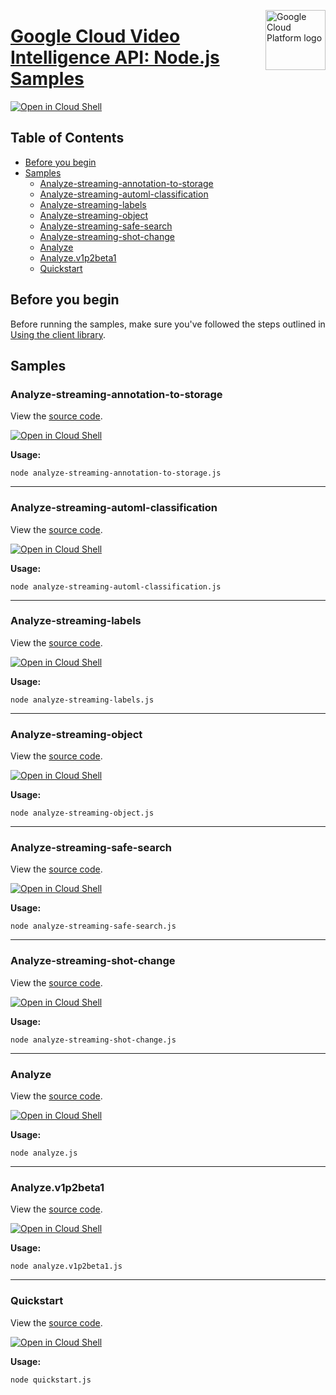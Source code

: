[//]: # "This README.md file is auto-generated, all changes to this file will be lost."
[//]: # "To regenerate it, use `python -m synthtool`."
<img src="https://avatars2.githubusercontent.com/u/2810941?v=3&s=96" alt="Google Cloud Platform logo" title="Google Cloud Platform" align="right" height="96" width="96"/>

# [Google Cloud Video Intelligence API: Node.js Samples](https://github.com/googleapis/nodejs-video-intelligence)

[![Open in Cloud Shell][shell_img]][shell_link]



## Table of Contents

* [Before you begin](#before-you-begin)
* [Samples](#samples)
  * [Analyze-streaming-annotation-to-storage](#analyze-streaming-annotation-to-storage)
  * [Analyze-streaming-automl-classification](#analyze-streaming-automl-classification)
  * [Analyze-streaming-labels](#analyze-streaming-labels)
  * [Analyze-streaming-object](#analyze-streaming-object)
  * [Analyze-streaming-safe-search](#analyze-streaming-safe-search)
  * [Analyze-streaming-shot-change](#analyze-streaming-shot-change)
  * [Analyze](#analyze)
  * [Analyze.v1p2beta1](#analyze.v1p2beta1)
  * [Quickstart](#quickstart)

## Before you begin

Before running the samples, make sure you've followed the steps outlined in
[Using the client library](https://github.com/googleapis/nodejs-video-intelligence#using-the-client-library).

## Samples



### Analyze-streaming-annotation-to-storage

View the [source code](https://github.com/googleapis/nodejs-video-intelligence/blob/master/samples/analyze-streaming-annotation-to-storage.js).

[![Open in Cloud Shell][shell_img]](https://console.cloud.google.com/cloudshell/open?git_repo=https://github.com/googleapis/nodejs-video-intelligence&page=editor&open_in_editor=samples/analyze-streaming-annotation-to-storage.js,samples/README.md)

__Usage:__


`node analyze-streaming-annotation-to-storage.js`


-----




### Analyze-streaming-automl-classification

View the [source code](https://github.com/googleapis/nodejs-video-intelligence/blob/master/samples/analyze-streaming-automl-classification.js).

[![Open in Cloud Shell][shell_img]](https://console.cloud.google.com/cloudshell/open?git_repo=https://github.com/googleapis/nodejs-video-intelligence&page=editor&open_in_editor=samples/analyze-streaming-automl-classification.js,samples/README.md)

__Usage:__


`node analyze-streaming-automl-classification.js`


-----




### Analyze-streaming-labels

View the [source code](https://github.com/googleapis/nodejs-video-intelligence/blob/master/samples/analyze-streaming-labels.js).

[![Open in Cloud Shell][shell_img]](https://console.cloud.google.com/cloudshell/open?git_repo=https://github.com/googleapis/nodejs-video-intelligence&page=editor&open_in_editor=samples/analyze-streaming-labels.js,samples/README.md)

__Usage:__


`node analyze-streaming-labels.js`


-----




### Analyze-streaming-object

View the [source code](https://github.com/googleapis/nodejs-video-intelligence/blob/master/samples/analyze-streaming-object.js).

[![Open in Cloud Shell][shell_img]](https://console.cloud.google.com/cloudshell/open?git_repo=https://github.com/googleapis/nodejs-video-intelligence&page=editor&open_in_editor=samples/analyze-streaming-object.js,samples/README.md)

__Usage:__


`node analyze-streaming-object.js`


-----




### Analyze-streaming-safe-search

View the [source code](https://github.com/googleapis/nodejs-video-intelligence/blob/master/samples/analyze-streaming-safe-search.js).

[![Open in Cloud Shell][shell_img]](https://console.cloud.google.com/cloudshell/open?git_repo=https://github.com/googleapis/nodejs-video-intelligence&page=editor&open_in_editor=samples/analyze-streaming-safe-search.js,samples/README.md)

__Usage:__


`node analyze-streaming-safe-search.js`


-----




### Analyze-streaming-shot-change

View the [source code](https://github.com/googleapis/nodejs-video-intelligence/blob/master/samples/analyze-streaming-shot-change.js).

[![Open in Cloud Shell][shell_img]](https://console.cloud.google.com/cloudshell/open?git_repo=https://github.com/googleapis/nodejs-video-intelligence&page=editor&open_in_editor=samples/analyze-streaming-shot-change.js,samples/README.md)

__Usage:__


`node analyze-streaming-shot-change.js`


-----




### Analyze

View the [source code](https://github.com/googleapis/nodejs-video-intelligence/blob/master/samples/analyze.js).

[![Open in Cloud Shell][shell_img]](https://console.cloud.google.com/cloudshell/open?git_repo=https://github.com/googleapis/nodejs-video-intelligence&page=editor&open_in_editor=samples/analyze.js,samples/README.md)

__Usage:__


`node analyze.js`


-----




### Analyze.v1p2beta1

View the [source code](https://github.com/googleapis/nodejs-video-intelligence/blob/master/samples/analyze.v1p2beta1.js).

[![Open in Cloud Shell][shell_img]](https://console.cloud.google.com/cloudshell/open?git_repo=https://github.com/googleapis/nodejs-video-intelligence&page=editor&open_in_editor=samples/analyze.v1p2beta1.js,samples/README.md)

__Usage:__


`node analyze.v1p2beta1.js`


-----




### Quickstart

View the [source code](https://github.com/googleapis/nodejs-video-intelligence/blob/master/samples/quickstart.js).

[![Open in Cloud Shell][shell_img]](https://console.cloud.google.com/cloudshell/open?git_repo=https://github.com/googleapis/nodejs-video-intelligence&page=editor&open_in_editor=samples/quickstart.js,samples/README.md)

__Usage:__


`node quickstart.js`






[shell_img]: https://gstatic.com/cloudssh/images/open-btn.png
[shell_link]: https://console.cloud.google.com/cloudshell/open?git_repo=https://github.com/googleapis/nodejs-video-intelligence&page=editor&open_in_editor=samples/README.md
[product-docs]: https://cloud.google.com/video-intelligence